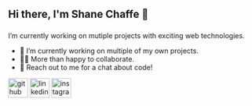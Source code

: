 ## Hi there, I'm Shane Chaffe 👋
### 

I’m currently working on mutiple projects with exciting web technologies.

- 🔭 I’m currently working on multiple of my own projects. 
- 🤝🏻 More than happy to collaborate.
- 💬 Reach out to me for a chat about code!


[<img src='https://cdn.jsdelivr.net/npm/simple-icons@3.0.1/icons/github.svg' alt='github' height='40'>](https://github.com/Chaffexd)  [<img src='https://cdn.jsdelivr.net/npm/simple-icons@3.0.1/icons/linkedin.svg' alt='linkedin' height='40'>](https://www.linkedin.com/in/Shane-Chaffe/)  [<img src='https://cdn.jsdelivr.net/npm/simple-icons@3.0.1/icons/instagram.svg' alt='instagram' height='40'>](https://www.instagram.com/chaffexd/)  


